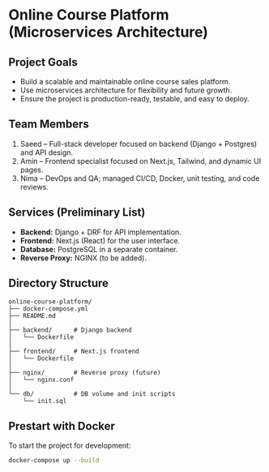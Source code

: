# Online Course Platform (Microservices Architecture)

## Project Goals

- Build a scalable and maintainable online course sales platform.
- Use microservices architecture for flexibility and future growth.
- Ensure the project is production-ready, testable, and easy to deploy.

## Team Members

1. Saeed – Full-stack developer focused on backend (Django + Postgres) and API design.
2. Amin – Frontend specialist focused on Next.js, Tailwind, and dynamic UI pages.
3. Nima – DevOps and QA; managed CI/CD, Docker, unit testing, and code reviews.

## Services (Preliminary List)

- **Backend:** Django + DRF for API implementation.
- **Frontend:** Next.js (React) for the user interface.
- **Database:** PostgreSQL in a separate container.
- **Reverse Proxy:** NGINX (to be added).

## Directory Structure

```
online-course-platform/
├── docker-compose.yml
├── README.md
│
├── backend/      # Django backend
│   └── Dockerfile
│
├── frontend/     # Next.js frontend
│   └── Dockerfile
│
├── nginx/        # Reverse proxy (future)
│   └── nginx.conf
│
└── db/           # DB volume and init scripts
    └── init.sql
```

## Prestart with Docker

To start the project for development:

```bash
docker-compose up --build
```

